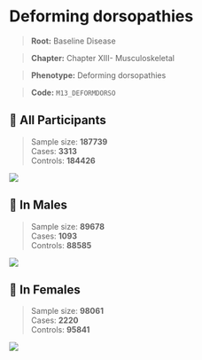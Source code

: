 # Deforming dorsopathies

> **Root:** Baseline Disease  

> **Chapter:** Chapter XIII- Musculoskeletal  

> **Phenotype:** Deforming dorsopathies  

> **Code:** `M13_DEFORMDORSO`

## 🧪 All Participants  
> Sample size: **187739**  
> Cases: **3313**  
> Controls: **184426**
<img src="/Disease/Figures/ALL/Incidence/M13_DEFORMDORSO.png"/>
<CsvTable src="/Disease/Data/ALL/Incidence/COX_M13_DEFORMDORSO.csv" label="🔍 View full results" />

## 👨 In Males  
> Sample size: **89678**  
> Cases: **1093**  
> Controls: **88585**
<img src="/Disease/Figures/Male/Incidence/M13_DEFORMDORSO.png"/>
<CsvTable src="/Disease/Data/Male/Incidence/COX_M13_DEFORMDORSO.csv" label="🔍 View full results" />

## 👩 In Females  
> Sample size: **98061**  
> Cases: **2220**  
> Controls: **95841**
<img src="/Disease/Figures/Female/Incidence/M13_DEFORMDORSO.png"/>
<CsvTable src="/Disease/Data/Female/Incidence/COX_M13_DEFORMDORSO.csv" label="🔍 View full results" />
